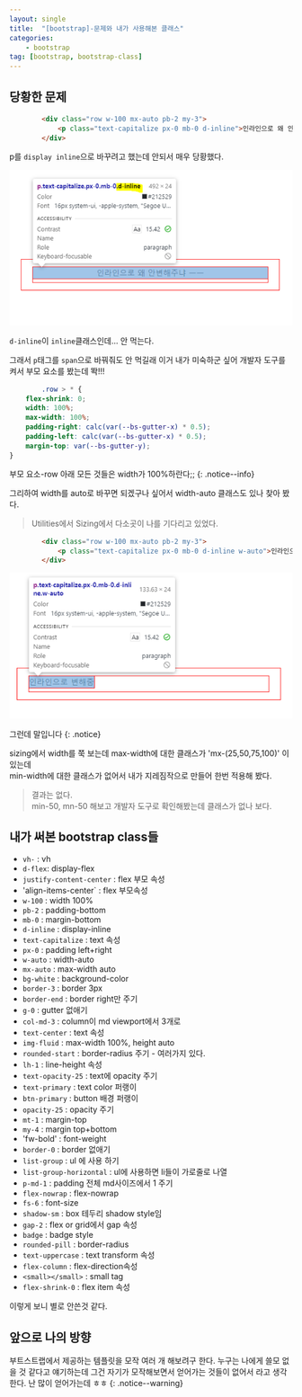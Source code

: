 ```yaml
---
layout: single
title:  "[bootstrap]-문제와 내가 사용해본 클래스"
categories:
    - bootstrap
tag: [bootstrap, bootstrap-class]
---
```


## 당황한 문제

```html
        <div class="row w-100 mx-auto pb-2 my-3">
            <p class="text-capitalize px-0 mb-0 d-inline">인라인으로 왜 안변해주냐 ㅡㅡ</p>
        </div>
```

p를 `display inline`으로 바꾸려고 했는데 안되서 매우 당황했다.

![bootstrap](/assets/images/html/bootstrap/230706/230706-01.PNG)

`d-inline`이 `inline`클래스인데... 안 먹는다.

그래서 `p`태그를 `span`으로 바꿔줘도 안 먹길래 이거 내가 미숙하군 싶어 개발자 도구를 켜서 부모 요소를 봤는데 똭!!!

```css
        .row > * {
    flex-shrink: 0;
    width: 100%;
    max-width: 100%;
    padding-right: calc(var(--bs-gutter-x) * 0.5);
    padding-left: calc(var(--bs-gutter-x) * 0.5);
    margin-top: var(--bs-gutter-y);
}
```

부모 요소-row 아래 모든 것들은 width가 100%하란다;;
{: .notice--info}

그리하여 width를 auto로 바꾸면 되겠구나 싶어서 width-auto 클래스도 있나 찾아 봤다.


> Utilities에서 Sizing에서 다소곳이 나를 기다리고 있었다.

```html
        <div class="row w-100 mx-auto pb-2 my-3">
            <p class="text-capitalize px-0 mb-0 d-inline w-auto">인라인으로 왜 안변해주냐 ㅡㅡ</p>
        </div>
```


![bootstrap](/assets/images/html/bootstrap/230706/230706-02.PNG)

그런데 말입니다
{: .notice}

sizing에서 width를 쭉 보는데 max-width에 대한 클래스가 'mx-(25,50,75,100)' 이 있는데 <BR>
min-width에 대한 클래스가 없어서 내가 지레짐작으로 만들어 한번 적용해 봤다.

> 결과는 없다. <BR>min-50, mn-50 해보고 개발자 도구로 확인해봤는데 클래스가 없나 보다.

## 내가 써본 bootstrap class들

- `vh-` : vh 
- `d-flex`: display-flex 
- `justify-content-center` : flex 부모 속성
- 'align-items-center` : flex 부모속성
- `w-100` : width 100%
- `pb-2` : padding-bottom
- `mb-0` : margin-bottom 
- `d-inline` : display-inline 
- `text-capitalize` : text 속성
- `px-0` : padding left+right 
- `w-auto` : width-auto
- `mx-auto` : max-width auto
- `bg-white` : background-color
- `border-3` : border 3px
- `border-end` : border right만 주기
- `g-0` : gutter 없애기
- `col-md-3` : column이 md viewport에서 3개로
- `text-center` : text 속성
- `img-fluid` : max-width 100%, height auto
- `rounded-start` : border-radius 주기 - 여러가지 있다.
- `lh-1` : line-height 속성
- `text-opacity-25` : text에 opacity 주기
- `text-primary` : text color 퍼랭이
- `btn-primary` : button 배경 퍼랭이
- `opacity-25` : opacity 주기
- `mt-1` : margin-top
- `my-4` : margin top+bottom
- 'fw-bold' : font-weight
- `border-0` : border 없애기
- `list-group` : ul 에 사용 하기
- `list-group-horizontal` : ul에 사용하면 li들이 가로줄로 나열
- `p-md-1` : padding 전체 md사이즈에서 1 주기
- `flex-nowrap` : flex-nowrap
- `fs-6` : font-size
- `shadow-sm` : box 테두리 shadow style임
- `gap-2` : flex or grid에서 gap 속성
- `badge` : badge style
- `rounded-pill` : border-radius
- `text-uppercase` : text transform 속성
- `flex-column` : flex-direction속성
- `<small></small>` : small tag
- `flex-shrink-0` : flex item 속성

이렇게 보니 별로 안쓴것 같다. 


## 앞으로 나의 방향

부트스트랩에서 제공하는 템플릿을 모작 여러 개 해보려구 한다. 
누구는 나에게 쓸모 없을 것 같다고 얘기하는데 그건 자기가 모작해보면서 얻어가는 것들이 없어서 라고 생각한다. 난 많이 얻어가는데 ㅎㅎ
{: .notice--warning}

